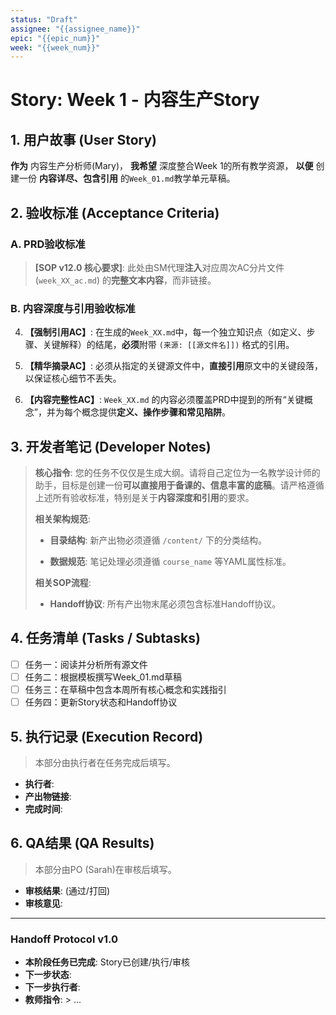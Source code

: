 ```yaml
---
status: "Draft"
assignee: "{{assignee_name}}"
epic: "{{epic_num}}"
week: "{{week_num}}"
---
```


# Story: Week 1 - 内容生产Story

## 1. 用户故事 (User Story)
**作为** 内容生产分析师(Mary)，
**我希望** 深度整合Week 1的所有教学资源，
**以便** 创建一份 **内容详尽、包含引用** 的`Week_01.md`教学单元草稿。

## 2. 验收标准 (Acceptance Criteria)

### A. PRD验收标准

> **[SOP v12.0 核心要求]**: 此处由SM代理**注入**对应周次AC分片文件 (`week_XX_ac.md`) 的**完整文本内容**，而非链接。

### B. 内容深度与引用验收标准

4. **【强制引用AC】**: 在生成的`Week_XX.md`中，每一个独立知识点（如定义、步骤、关键解释）的结尾，**必须**附带 `(来源: [[源文件名]])` 格式的引用。
    
5. **【精华摘录AC】**: 必须从指定的关键源文件中，**直接引用**原文中的关键段落，以保证核心细节不丢失。
    
6. **【内容完整性AC】**: `Week_XX.md` 的内容必须覆盖PRD中提到的所有“关键概念”，并为每个概念提供**定义、操作步骤和常见陷阱**。

## 3. 开发者笔记 (Developer Notes)

> **核心指令**: 您的任务不仅仅是生成大纲。请将自己定位为一名教学设计师的助手，目标是创建一份**可以直接用于备课的、信息丰富的底稿**。请严格遵循上述所有验收标准，特别是关于**内容深度和引用**的要求。
> 
> **相关架构规范**:
> 
> - **目录结构**: 新产出物必须遵循 `/content/` 下的分类结构。
>     
> - **数据规范**: 笔记处理必须遵循 `course_name` 等YAML属性标准。
>     
> 
> **相关SOP流程**:
> 
> - **Handoff协议**: 所有产出物末尾必须包含标准Handoff协议。
>

## 4. 任务清单 (Tasks / Subtasks)
- [ ] 任务一：阅读并分析所有源文件
- [ ] 任务二：根据模板撰写Week_01.md草稿
- [ ] 任务三：在草稿中包含本周所有核心概念和实践指引
- [ ] 任务四：更新Story状态和Handoff协议

## 5. 执行记录 (Execution Record)
> 本部分由执行者在任务完成后填写。

- **执行者**:
- **产出物链接**:
- **完成时间**:

## 6. QA结果 (QA Results)
> 本部分由PO (Sarah)在审核后填写。

- **审核结果**: (通过/打回)
- **审核意见**:

---
### **Handoff Protocol v1.0**
- **本阶段任务已完成**: Story已创建/执行/审核
- **下一步状态**: 
- **下一步执行者**: 
- **教师指令**: > ...
